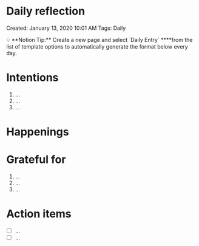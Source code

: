 # Daily reflection

Created: January 13, 2020 10:01 AM
Tags: Daily

<aside>
💡 **Notion Tip:** Create a new page and select `Daily Entry` ****from the list of template options to automatically generate the format below every day.

</aside>

# Intentions

1. ...
2. ...
3. ...

# Happenings

# Grateful for

1. ...
2. ...
3. ...

# Action items

- [ ]  ...
- [ ]  ...
